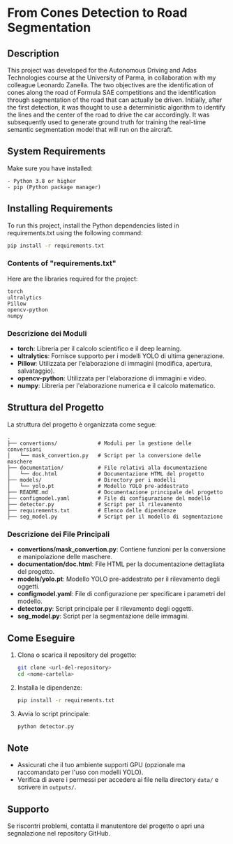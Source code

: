 # From Cones Detection to Road Segmentation

## Description

This project was developed for the Autonomous Driving and Adas Technologies course at the University of Parma, in collaboration with my colleague Leonardo Zanella. The two objectives are the identification of cones along the road of Formula SAE competitions and the identification through segmentation of the road that can actually be driven. Initially, after the first detection, it was thought to use a deterministic algorithm to identify the lines and the center of the road to drive the car accordingly. It was subsequently used to generate ground truth for training the real-time semantic segmentation model that will run on the aircraft.

## System Requirements

Make sure you have installed:

    - Python 3.8 or higher
    - pip (Python package manager)

## Installing Requirements

To run this project, install the Python dependencies listed in requirements.txt using the following command:

```bash
pip install -r requirements.txt
```

### Contents of "requirements.txt"

Here are the libraries required for the project:

```
torch
ultralytics
Pillow
opencv-python
numpy
```

### Descrizione dei Moduli

- **torch**: Libreria per il calcolo scientifico e il deep learning.
- **ultralytics**: Fornisce supporto per i modelli YOLO di ultima generazione.
- **Pillow**: Utilizzata per l'elaborazione di immagini (modifica, apertura, salvataggio).
- **opencv-python**: Utilizzata per l'elaborazione di immagini e video.
- **numpy**: Libreria per l'elaborazione numerica e il calcolo matematico.

## Struttura del Progetto
La struttura del progetto è organizzata come segue:

```
.
├── convertions/             # Moduli per la gestione delle conversioni
│   └── mask_convertion.py   # Script per la conversione delle maschere
├── documentation/           # File relativi alla documentazione
│   └── doc.html             # Documentazione HTML del progetto
├── models/                  # Directory per i modelli
│   └── yolo.pt              # Modello YOLO pre-addestrato
├── README.md                # Documentazione principale del progetto
├── configmodel.yaml         # File di configurazione del modello
├── detector.py              # Script per il rilevamento
├── requirements.txt         # Elenco delle dipendenze
├── seg_model.py             # Script per il modello di segmentazione
```

### Descrizione dei File Principali

- **convertions/mask_convertion.py**: Contiene funzioni per la conversione e manipolazione delle maschere.
- **documentation/doc.html**: File HTML per la documentazione dettagliata del progetto.
- **models/yolo.pt**: Modello YOLO pre-addestrato per il rilevamento degli oggetti.
- **configmodel.yaml**: File di configurazione per specificare i parametri del modello.
- **detector.py**: Script principale per il rilevamento degli oggetti.
- **seg_model.py**: Script per la segmentazione delle immagini.

## Come Eseguire
1. Clona o scarica il repository del progetto:

   ```bash
   git clone <url-del-repository>
   cd <nome-cartella>
   ```

2. Installa le dipendenze:

   ```bash
   pip install -r requirements.txt
   ```

3. Avvia lo script principale:

   ```bash
   python detector.py
   ```

## Note
- Assicurati che il tuo ambiente supporti GPU (opzionale ma raccomandato per l'uso con modelli YOLO).
- Verifica di avere i permessi per accedere ai file nella directory `data/` e scrivere in `outputs/`.

## Supporto
Se riscontri problemi, contatta il manutentore del progetto o apri una segnalazione nel repository GitHub.
